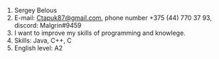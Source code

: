 1. Sergey Belous
2. E-mail: Ctapuk87@gmail.com, phone number +375 (44) 770 37 93, discord: Malgrin#9459
3. I want to improve my skills of programming and knowlege. 
4. Skills: Java, C++, C
5. English level: A2